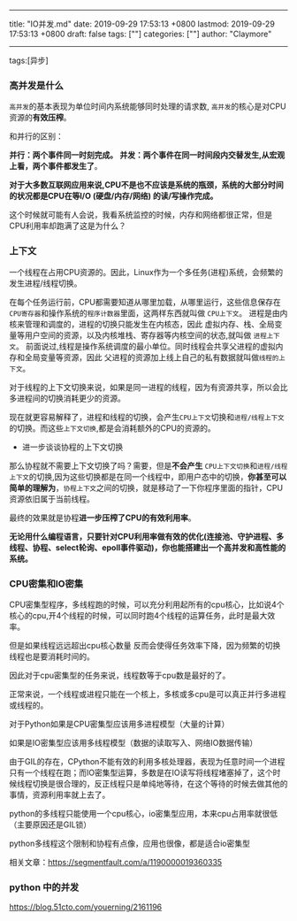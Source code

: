 
---
title: "IO并发.md"
date: 2019-09-29 17:53:13 +0800
lastmod: 2019-09-29 17:53:13 +0800
draft: false
tags: [""]
categories: [""]
author: "Claymore"

---
tags:[异步]

### 高并发是什么

`高并发`的基本表现为单位时间内系统能够同时处理的请求数,
`高并发`的核心是对CPU资源的**有效压榨**。

和并行的区别：

**并行：两个事件同一时刻完成。**
**并发：两个事件在同一时间段内交替发生,从宏观上看，两个事件都发生了**。

**对于大多数互联网应用来说,CPU不是也不应该是系统的瓶颈，系统的大部分时间的状况都是CPU在等I/O (硬盘/内存/网络) 的读/写操作完成。**

这个时候就可能有人会说，我看系统监控的时候，内存和网络都很正常，但是CPU利用率却跑满了这是为什么？



### 上下文

一个线程在占用CPU资源的。因此，Linux作为一个多任务(进程)系统，会频繁的发生进程/线程切换。

在每个任务运行前，CPU都需要知道从哪里加载，从哪里运行，这些信息保存在`CPU寄存器`和操作系统的`程序计数器`里面，这两样东西就叫做 `CPU上下文`。
进程是由内核来管理和调度的，进程的切换只能发生在内核态，因此 虚拟内存、栈、全局变量等用户空间的资源，以及内核堆栈、寄存器等内核空间的状态,就叫做 `进程上下文`。
前面说过,线程是操作系统调度的最小单位。同时线程会共享父进程的虚拟内存和全局变量等资源，因此 父进程的资源加上线上自己的私有数据就叫做`线程的上下文`。

对于线程的上下文切换来说，如果是同一进程的线程，因为有资源共享，所以会比多进程间的切换消耗更少的资源。

现在就更容易解释了，进程和线程的切换，会产生`CPU上下文`切换和`进程/线程上下文`的切换。而这些`上下文切换`,都是会消耗额外的CPU的资源的。

- 进一步谈谈协程的上下文切换

那么协程就不需要上下文切换了吗？需要，但是**不会产生** `CPU上下文切换`和`进程/线程上下文`的切换,因为这些切换都是在同一个线程中，即用户态中的切换，**你甚至可以简单的理解为**，`协程上下文`之间的切换，就是移动了一下你程序里面的指针，CPU资源依旧属于当前线程。

最终的效果就是协程**进一步压榨了CPU的有效利用率**。

**无论用什么编程语言，只要针对CPU利用率做有效的优化(连接池、守护进程、多线程、协程、select轮询、epoll事件驱动)，你也能搭建出一个高并发和高性能的系统。**



### CPU密集和IO密集

CPU密集型程序，多线程跑的时候，可以充分利用起所有的cpu核心，比如说4个核心的cpu,开4个线程的时候，可以同时跑4个线程的运算任务，此时是最大效率。

但是如果线程远远超出cpu核心数量 反而会使得任务效率下降，因为频繁的切换线程也是要消耗时间的。

因此对于cpu密集型的任务来说，线程数等于cpu数是最好的了。

正常来说，一个线程或进程只能在一个核上，多核或多cpu是可以真正并行多进程或线程的。

对于Python如果是CPU密集型应该用多进程模型（大量的计算）

如果是IO密集型应该用多线程模型（数据的读取写入、网络IO数据传输）

由于GIL的存在，CPython不能有效的利用多核处理器，表现为任意时间一个进程只有一个线程在跑；而IO密集型运算，多数是在IO读写将线程堵塞掉了，这个时候线程切换是很合理的，反正线程只是单纯地等待，在这个等待的时候去做其他的事情，资源利用率就上去了。　　

python的多线程只能使用一个cpu核心，io密集型应用，本来cpu占用率就很低（主要原因还是GIL锁）

python多线程这个限制和协程有点像，应用也很像，都是适合io密集型



相关文章：https://segmentfault.com/a/1190000019360335

### python 中的并发

https://blog.51cto.com/youerning/2161196

